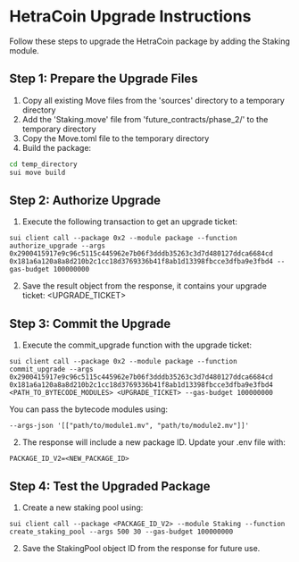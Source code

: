 
# HetraCoin Upgrade Instructions

Follow these steps to upgrade the HetraCoin package by adding the Staking module.

## Step 1: Prepare the Upgrade Files

1. Copy all existing Move files from the 'sources' directory to a temporary directory
2. Add the 'Staking.move' file from 'future_contracts/phase_2/' to the temporary directory
3. Copy the Move.toml file to the temporary directory
4. Build the package:

```bash
cd temp_directory
sui move build
```

## Step 2: Authorize Upgrade

1. Execute the following transaction to get an upgrade ticket:

```
sui client call --package 0x2 --module package --function authorize_upgrade --args 0x2900415917e9c96c5115c445962e7b06f3dddb35263c3d7d480127ddca6684cd 0x181a6a120a8a8d210b2c1cc18d3769336b41f8ab1d13398fbcce3dfba9e3fbd4 --gas-budget 100000000
```

2. Save the result object from the response, it contains your upgrade ticket: <UPGRADE_TICKET>

## Step 3: Commit the Upgrade

1. Execute the commit_upgrade function with the upgrade ticket:

```
sui client call --package 0x2 --module package --function commit_upgrade --args 0x2900415917e9c96c5115c445962e7b06f3dddb35263c3d7d480127ddca6684cd 0x181a6a120a8a8d210b2c1cc18d3769336b41f8ab1d13398fbcce3dfba9e3fbd4 <PATH_TO_BYTECODE_MODULES> <UPGRADE_TICKET> --gas-budget 100000000
```

You can pass the bytecode modules using:
```
--args-json '[["path/to/module1.mv", "path/to/module2.mv"]]'
```

2. The response will include a new package ID. Update your .env file with:

```
PACKAGE_ID_V2=<NEW_PACKAGE_ID>
```

## Step 4: Test the Upgraded Package

1. Create a new staking pool using:

```
sui client call --package <PACKAGE_ID_V2> --module Staking --function create_staking_pool --args 500 30 --gas-budget 100000000
```

2. Save the StakingPool object ID from the response for future use.
